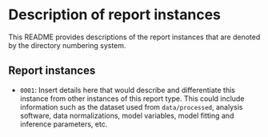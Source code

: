 # Description of report instances

This README provides descriptions of the report instances that are denoted by the directory numbering system.

## Report instances

* `0001`: Insert details here that would describe and differentiate this instance from other instances of this report type. This could include information such as the dataset used from `data/processed`, analysis software, data normalizations, model variables, model fitting and inference parameters, etc.

